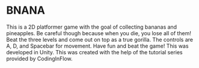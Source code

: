 # BNANA
This is a 2D platformer game with the goal of collecting bananas and pineapples. Be careful though because when you die, you lose all of them! Beat the three levels and come out on top as a true gorilla. The controls are A, D, and Spacebar for movement. Have fun and beat the game! This was developed in Unity.
This was created with the help of the tutorial series provided by CodingInFlow.

